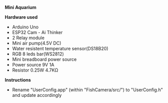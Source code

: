 **Mini Aquarium**

**Hardware used**
- Arduino Uno
- ESP32 Cam - Ai Thinker
- 2 Relay module
- Mini air pump(4.5V DC)
- Water resistent temperature sensor(DS18B20)
- RGB 8 leds bar(WS2812)
- Mini breadboard power source
- Power source 9V 1A
- Resistor 0.25W 4.7KΩ


**Instructions**
- Rename "UserConfig.app" (within "FishCamera/src/") to "UserConfig.h" and update accordingly
